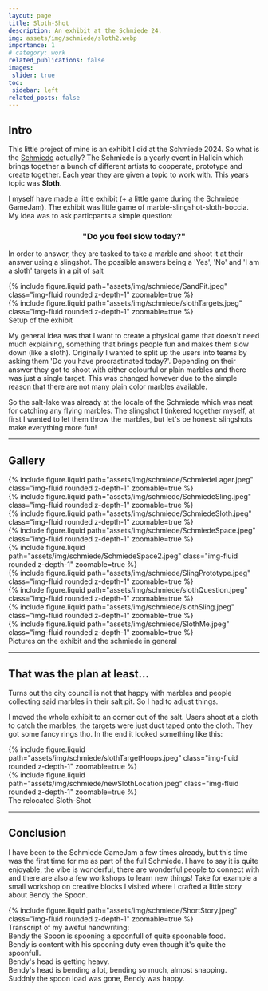 ```yaml
---
layout: page
title: Sloth-Shot
description: An exhibit at the Schmiede 24.
img: assets/img/schmiede/sloth2.webp
importance: 1
# category: work
related_publications: false
images:
 slider: true
toc:
 sidebar: left
related_posts: false
---
```


## Intro
This little project of mine is an exhibit I did at the Schmiede 2024.
So what is the <a href = "https://schmiedehallein.com/">Schmiede</a> actually? The Schmiede is a yearly event in Hallein which brings together a bunch of different artists to cooperate, prototype and create together. Each year they are given a topic to work with. This years topic was **Sloth**.

I myself have made a little exhibit (+ a little game during the Schmiede GameJam). The exhibit was little game of marble-slingshot-sloth-boccia. My idea was to ask particpants a simple question: 
<h3 style="text-align:center"><b>"Do you feel slow today?"</b></h3>

In order to answer, they are tasked to take a marble and shoot it at their answer using a slingshot. The possible answers being a 'Yes', 'No' and 'I am a sloth' targets in a pit of salt

<div class="row mt-3">
    <div class="col-sm mt-3 mt-md-0">
        {% include figure.liquid path="assets/img/schmiede/SandPit.jpeg" class="img-fluid rounded z-depth-1" zoomable=true %}
    </div>
    <div class="col-sm mt-3 mt-md-0">
        {% include figure.liquid path="assets/img/schmiede/slothTargets.jpeg" class="img-fluid rounded z-depth-1" zoomable=true %}
    </div>
</div>
<div class="caption">
    Setup of the exhibit
</div>

My general idea was that I want to create a physical game that doesn't need much explaining, something that brings people fun and makes them slow down (like a sloth). 
Originally I wanted to split up the users into teams by asking them 'Do you have procrastinated today?'. Depending on their answer they got to shoot with either colourful or plain marbles and there was just a single target. This was changed however due to the simple reason that there are not many plain color marbles available.

So the salt-lake was already at the locale of the Schmiede which was neat for catching any flying marbles. The slingshot I tinkered together myself, at first I wanted to let them throw the marbles, but let's be honest: slingshots make everything more fun!

---

## Gallery 
<div class="row mt-3">
    <div class="col-sm mt-3 mt-md-0">
        {% include figure.liquid path="assets/img/schmiede/SchmiedeLager.jpeg" class="img-fluid rounded z-depth-1" zoomable=true %}
    </div>
    <div class="col-sm mt-3 mt-md-0">
        {% include figure.liquid path="assets/img/schmiede/SchmiedeSling.jpeg" class="img-fluid rounded z-depth-1" zoomable=true %}
    </div>
    <div class="col-sm mt-3 mt-md-0">
        {% include figure.liquid path="assets/img/schmiede/SchmiedeSloth.jpeg" class="img-fluid rounded z-depth-1" zoomable=true %}
    </div>
</div>
<div class="row mt-3">
    <div class="col-sm mt-3 mt-md-0">
        {% include figure.liquid path="assets/img/schmiede/SchmiedeSpace.jpeg" class="img-fluid rounded z-depth-1" zoomable=true %}
    </div>
    <div class="col-sm mt-3 mt-md-0">
        {% include figure.liquid path="assets/img/schmiede/SchmiedeSpace2.jpeg" class="img-fluid rounded z-depth-1" zoomable=true %}
    </div>
    <div class="col-sm mt-3 mt-md-0">
        {% include figure.liquid path="assets/img/schmiede/SlingPrototype.jpeg" class="img-fluid rounded z-depth-1" zoomable=true %}
    </div>
</div>
<div class="row mt-3">
    <div class="col-sm mt-3 mt-md-0">
        {% include figure.liquid path="assets/img/schmiede/slothQuestion.jpeg" class="img-fluid rounded z-depth-1" zoomable=true %}
    </div>
    <div class="col-sm mt-3 mt-md-0">
        {% include figure.liquid path="assets/img/schmiede/slothSling.jpeg" class="img-fluid rounded z-depth-1" zoomable=true %}
    </div>
    <div class="col-sm mt-3 mt-md-0">
        {% include figure.liquid path="assets/img/schmiede/SlothMe.jpeg" class="img-fluid rounded z-depth-1" zoomable=true %}
    </div>
</div>
<div class="caption">
    Pictures on the exhibit and the schmiede in general
</div>

---

## That was the plan at least...
Turns out the city council is not that happy with marbles and people collecting said marbles in their salt pit. So I had to adjust things.

I moved the whole exhibit to an corner out of the salt. Users shoot at a cloth to catch the marbles, the targets were just duct taped onto the cloth. They got some fancy rings tho. In the end it looked something like this:

<div class="row mt-3">
    <div class="col-sm mt-3 mt-md-0">
        {% include figure.liquid path="assets/img/schmiede/slothTargetHoops.jpeg" class="img-fluid rounded z-depth-1" zoomable=true %}
    </div>
    <div class="col-sm mt-3 mt-md-0">
        {% include figure.liquid path="assets/img/schmiede/newSlothLocation.jpeg" class="img-fluid rounded z-depth-1" zoomable=true %}
    </div>
</div>
<div class="caption">
    The relocated Sloth-Shot
</div>

---

## Conclusion
I have been to the Schmiede GameJam a few times already, but this time was the first time for me as part of the full Schmiede. I have to say it is quite enjoyable, the vibe is wonderful, there are wonderful people to connect with and there are also a few workshops to learn new things! Take for example a small workshop on creative blocks I visited where I crafted a little story about Bendy the Spoon.

<div class="row mt-3">
    <div class="col-sm mt-3 mt-md-0">
        {% include figure.liquid path="assets/img/schmiede/ShortStory.jpeg" class="img-fluid rounded z-depth-1" zoomable=true %}
    </div>
</div>
<div class="caption">
    Transcript of my aweful handwriting: <br/>Bendy the Spoon is spooning a spoonfull of quite spoonable food. <br/>Bendy is content with his spooning duty even though it's quite the spoonfull. <br/>Bendy's head is getting heavy. <br/>Bendy's head is bending a lot, bending so much, almost snapping. <br/>Suddnly the spoon load was gone, Bendy was happy.
</div>
